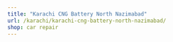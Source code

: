 ```yaml
---
title: "Karachi CNG Battery North Nazimabad"
url: /karachi/karachi-cng-battery-north-nazimabad/
shop: car repair
---
```

